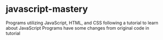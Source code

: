 # javascript-mastery
Programs utilizing JavaScript, HTML, and CSS following a tutorial to learn about JavaScript
Programs have some changes from original code in tutorial
